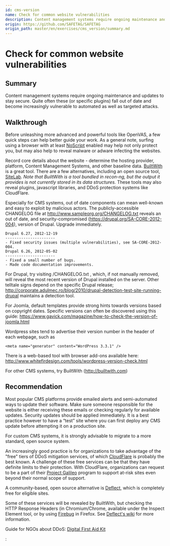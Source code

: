 ```yaml
---
id: cms-version
name: Check for common website vulnerabilities
description: Content management systems require ongoing maintenance and updates to stay secure. Quite often these (or specific...
origin: https://github.com/SAFETAG/SAFETAG
origin_path: master/en/exercises/cms_version/summary.md
---
```

# Check for common website vulnerabilities

## Summary

Content management systems require ongoing maintenance and updates to stay secure. Quite often these (or specific plugins) fall out of date and become increasingly vulnerable to automated as well as targeted attacks. 




## Walkthrough

Before unleashing more advanced and powerful tools like OpenVAS, a few quick steps can help better guide your work. As a general note, surfing using a browser with at least [NoScript](https://addons.mozilla.org/en-US/firefox/addon/noscript/) enabled may help not only protect you, but may also help to reveal malware or adware infecting the websites. 

Record core details about the website - determine the hosting provider, platform, Content Management Systems, and other baseline data.  [BuiltWith](http://builtwith.com/) is a great tool.  There are a few alternatives, including an open source tool, [SiteLab](https://callmeed.github.io/site-lab/).  *Note that BuiltWith is a tool bundled in recon-ng, but the output it provides is not currently stored in its data structures.* These tools may also reveal plugins, javascript libraries, and DDoS protection systems like CloudFlare.

Especially for CMS systems, out of date components can mean well-known and easy to exploit by malicious actors. The publicly-accessible CHANGELOG file at http://www.sampleorg.org/CHANGELOG.txt reveals an out of date, and security-compromised (https://drupal.org/SA-CORE-2012-004), version of Drupal. Upgrade immediately.

```
Drupal 6.27, 2012-12-19
----------------------
- Fixed security issues (multiple vulnerabilities), see SA-CORE-2012-004.
Drupal 6.26, 2012-05-02
----------------------
- Fixed a small number of bugs.
- Made code documentation improvements.
```

For Drupal, try visiting /CHANGELOG.txt , which, if not manually removed, will reveal the most recent version of Drupal installed on the server. Other telltale signs depend on the specific Drupal release; http://corporate.adulmec.ro/blog/2010/drupal-detection-test-site-running-drupal maintains a detection tool.

For Joomla, default templates provide strong hints towards versions based on copyright dates. Specific versions can often be discovered using this guide: https://www.gavick.com/magazine/how-to-check-the-version-of-joomla.html

Wordpress sites tend to advertise their version number in the header of each webpage, such as

```
<meta name="generator" content="WordPress 3.3.1" />
```

There is a web-based tool with browser add-ons available here: http://www.whitefirdesign.com/tools/wordpress-version-check.html

For other CMS systems, try BuiltWith (http://builtwith.com)

## Recommendation

Most popular CMS platforms provide emailed alerts and semi-automated ways to update their software. Make sure someone responsible for the website is either receiving these emails or checking regularly for available updates. Security updates should be applied immediately. It is a best practice however to have a “test” site where you can first deploy any CMS update before attempting it on a production site.

For custom CMS systems, it is strongly advisable to migrate to a more standard, open source system.

An increasingly good practice is for organizations to take advantage of the "free" tiers of DDoS mitigation services, of which [CloudFlare](https://www.cloudflare.com/) is probably the best known. A challenge of these free services can be that they have definite limits to their protection. With CloudFlare, organizations can request to be a part of their [Project Galileo](https://www.cloudflare.com/galileo) program to support at-risk sites even beyond their normal scope of support.

A community-based, open source alternative is [Deflect](https://deflect.ca/), which is completely free for eligible sites.

Some of these services will be revealed by BuiltWith, but checking the HTTP Response Headers (in Chromium/Chrome, available under the Inspect Element tool, or by using [Firebug](https://addons.mozilla.org/en-US/firefox/addon/firebug/) in Firefox. See [Deflect's wiki](https://wiki.deflect.ca/wiki/About_Deflect#Is_it_working.3F) for more information.

Guide for NGOs about DDoS: [Digital First Aid Kit](https://rarenet.github.io/DFAK/en/DDoSMitigation/)



:[](../references/footnotes.md)
